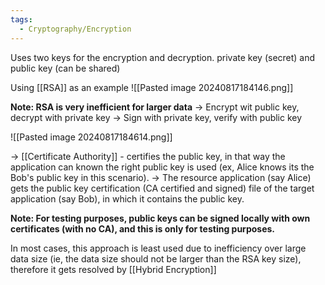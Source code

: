 ```yaml
---
tags:
  - Cryptography/Encryption
---
```

Uses two keys for the encryption and decryption. private key (secret) and public key (can be shared)

Using [[RSA]] as an example
![[Pasted image 20240817184146.png]]

**Note: RSA is very inefficient for larger data**
-> Encrypt wit public key, decrypt with private key
-> Sign with private key, verify with public key

![[Pasted image 20240817184614.png]]

-> [[Certificate Authority]] - certifies the public key, in that way the application can known the right public key is used (ex, Alice knows its the Bob's public key in this scenario).
-> The resource application (say Alice) gets the public key certification (CA certified and signed) file of the target application (say Bob), in which it contains the public key.

**Note: For testing purposes, public keys can be signed locally with own certificates (with no CA), and this is only for testing purposes.**

In most cases, this approach is least used due to inefficiency over large data size (ie, the data size should not be larger than the RSA key size), therefore it gets resolved by [[Hybrid Encryption]]

